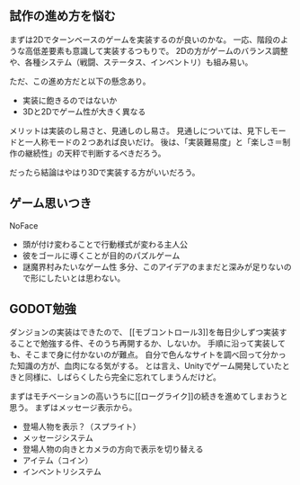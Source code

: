 ## 試作の進め方を悩む

まずは2Dでターンベースのゲームを実装するのが良いのかな。
一応、階段のような高低差要素も意識して実装するつもりで。
2Dの方がゲームのバランス調整や、各種システム（戦闘、ステータス、インベントリ）も組み易い。

ただ、この進め方だと以下の懸念あり。
- 実装に飽きるのではないか
- 3Dと2Dでゲーム性が大きく異なる

メリットは実装のし易さと、見通しのし易さ。
見通しについては、見下しモードと一人称モードの２つあれば良いだけ。
後は、「実装難易度」と「楽しさ＝制作の継続性」の天秤で判断するべきだろう。

だったら結論はやはり3Dで実装する方がいいだろう。

## ゲーム思いつき

NoFace
- 頭が付け変わることで行動様式が変わる主人公
- 彼をゴールに導くことが目的のパズルゲーム
- 謎魔界村みたいなゲーム性
多分、このアイデアのままだと深みが足りないので形にしたいとは思わない。

## GODOT勉強

ダンジョンの実装はできたので、
[[モブコントロール3]]を毎日少しずつ実装することで勉強する件、そのうち再開するか、しないか。
手順に沿って実装しても、そこまで身に付かないのが難点。
自分で色んなサイトを調べ回って分かった知識の方が、血肉になる気がする。
とは言え、Unityでゲーム開発していたときと同様に、しばらくしたら完全に忘れてしまうんだけど。

まずはモチベーションの高いうちに[[ローグライク]]の続きを進めてしまおうと思う。
まずはメッセージ表示から。
- 登場人物を表示？（スプライト）
- メッセージシステム
- 登場人物の向きとカメラの方向で表示を切り替える
- アイテム（コイン）
- インベントリシステム
